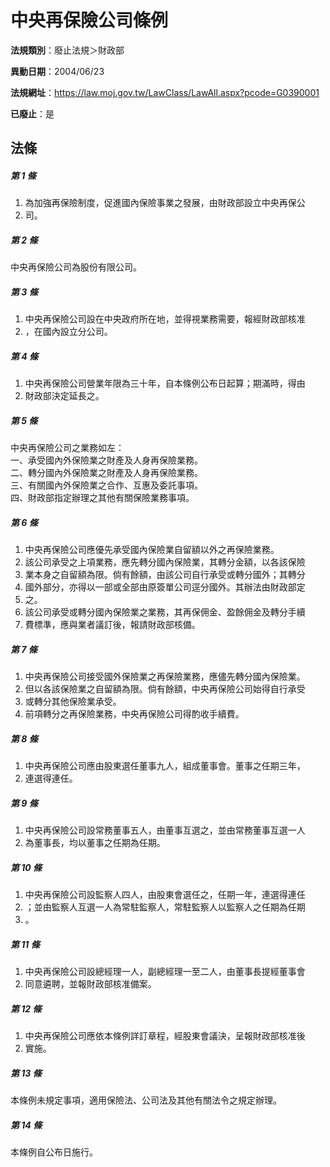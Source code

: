 # 中央再保險公司條例

**法規類別**：廢止法規＞財政部

**異動日期**：2004/06/23  

**法規網址**：https://law.moj.gov.tw/LawClass/LawAll.aspx?pcode=G0390001

**已廢止**：是



## 法條
##### 第 1 條
1. 為加強再保險制度，促進國內保險事業之發展，由財政部設立中央再保公
1. 司。

##### 第 2 條
中央再保險公司為股份有限公司。

##### 第 3 條
1. 中央再保險公司設在中央政府所在地，並得視業務需要，報經財政部核准
1. ，在國內設立分公司。

##### 第 4 條
1. 中央再保險公司營業年限為三十年，自本條例公布日起算；期滿時，得由
1. 財政部決定延長之。

##### 第 5 條
中央再保險公司之業務如左：  
一、承受國內外保險業之財產及人身再保險業務。  
二、轉分國內外保險業之財產及人身再保險業務。  
三、有關國內外保險業之合作、互惠及委託事項。  
四、財政部指定辦理之其他有關保險業務事項。

##### 第 6 條
1. 中央再保險公司應優先承受國內保險業自留額以外之再保險業務。
1. 該公司承受之上項業務，應先轉分國內保險業，其轉分金額，以各該保險
1. 業本身之自留額為限。倘有餘額，由該公司自行承受或轉分國外；其轉分
1. 國外部分，亦得以一部或全部由原簽單公司逕分國外。其辦法由財政部定
1. 之。
1. 該公司承受或轉分國內保險業之業務，其再保佣金、盈餘佣金及轉分手續
1. 費標準，應與業者議訂後，報請財政部核備。

##### 第 7 條
1. 中央再保險公司接受國外保險業之再保險業務，應儘先轉分國內保險業。
1. 但以各該保險業之自留額為限。倘有餘額，中央再保險公司始得自行承受
1. 或轉分其他保險業承受。
1. 前項轉分之再保險業務，中央再保險公司得酌收手續費。

##### 第 8 條
1. 中央再保險公司應由股東選任董事九人，組成董事會。董事之任期三年，
1. 連選得連任。

##### 第 9 條
1. 中央再保險公司設常務董事五人，由董事互選之，並由常務董事互選一人
1. 為董事長，均以董事之任期為任期。

##### 第 10 條
1. 中央再保險公司設監察人四人，由股東會選任之，任期一年，連選得連任
1. ；並由監察人互選一人為常駐監察人，常駐監察人以監察人之任期為任期
1. 。

##### 第 11 條
1. 中央再保險公司設總經理一人，副總經理一至二人，由董事長提經董事會
1. 同意遴聘，並報財政部核准備案。

##### 第 12 條
1. 中央再保險公司應依本條例詳訂章程，經股東會議決，呈報財政部核准後
1. 實施。

##### 第 13 條
本條例未規定事項，適用保險法、公司法及其他有關法令之規定辦理。

##### 第 14 條
本條例自公布日施行。



